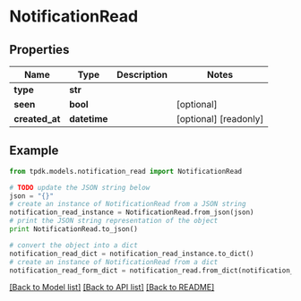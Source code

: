 # NotificationRead



## Properties
Name | Type | Description | Notes
------------ | ------------- | ------------- | -------------
**type** | **str** |  | 
**seen** | **bool** |  | [optional] 
**created_at** | **datetime** |  | [optional] [readonly] 

## Example

```python
from tpdk.models.notification_read import NotificationRead

# TODO update the JSON string below
json = "{}"
# create an instance of NotificationRead from a JSON string
notification_read_instance = NotificationRead.from_json(json)
# print the JSON string representation of the object
print NotificationRead.to_json()

# convert the object into a dict
notification_read_dict = notification_read_instance.to_dict()
# create an instance of NotificationRead from a dict
notification_read_form_dict = notification_read.from_dict(notification_read_dict)
```
[[Back to Model list]](../README.md#documentation-for-models) [[Back to API list]](../README.md#documentation-for-api-endpoints) [[Back to README]](../README.md)


